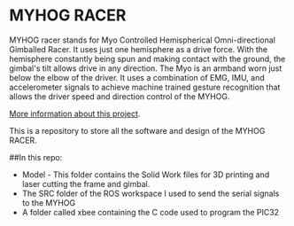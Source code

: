 # MYHOG RACER

MYHOG racer stands for Myo Controlled Hemispherical Omni-directional Gimballed Racer. It uses just one hemisphere as a drive force. With the hemisphere constantly being spun and making contact with the ground, the gimbal's tilt allows drive in any direction. The Myo is an armband worn just below the elbow of the driver. It uses a combination of EMG, IMU, and accelerometer signals to achieve machine trained gesture recognition that allows the driver speed and direction control of the MYHOG. 

<a href="http://mikhailtodes.github.io/portfolio/projects/1myhog_racer/" target="_blank">More information about this project</a>.

This is a repository to store all the software and design of the MYHOG RACER.

##In this repo:
 * Model - This folder contains the Solid Work files for 3D printing and laser cutting the frame and gimbal.
 * The SRC folder of the ROS workspace I used to send the serial signals to the MYHOG
 * A folder called xbee containing the C code used to program the PIC32